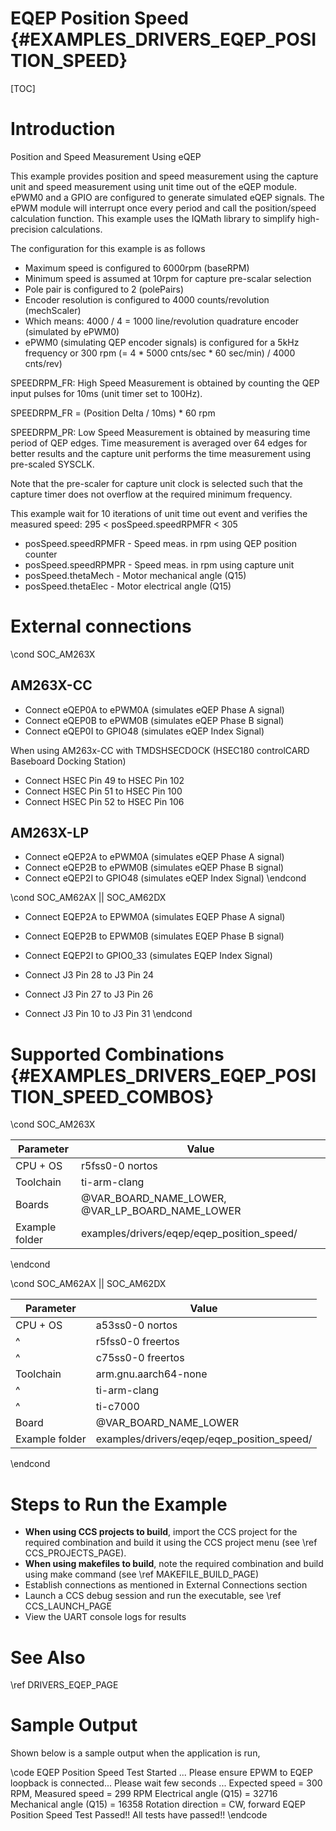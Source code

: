 # EQEP Position Speed {#EXAMPLES_DRIVERS_EQEP_POSITION_SPEED}

[TOC]

# Introduction

Position and Speed Measurement Using eQEP

This example provides position and speed measurement using the
capture unit and speed measurement using unit time out of the eQEP module.
ePWM0 and a GPIO are configured to generate simulated eQEP signals. The
ePWM module will interrupt once every period and call the position/speed
calculation function. This example uses the IQMath library to simplify
high-precision calculations.

The configuration for this example is as follows
- Maximum speed is configured to 6000rpm (baseRPM)
- Minimum speed is assumed at 10rpm for capture pre-scalar selection
- Pole pair is configured to 2 (polePairs)
- Encoder resolution is configured to 4000 counts/revolution (mechScaler)
- Which means: 4000 / 4 = 1000 line/revolution quadrature encoder
  (simulated by ePWM0)
- ePWM0 (simulating QEP encoder signals) is configured for a 5kHz frequency
  or 300 rpm (= 4 * 5000 cnts/sec * 60 sec/min) / 4000 cnts/rev)

SPEEDRPM_FR: High Speed Measurement is obtained by counting the QEP
input pulses for 10ms (unit timer set to 100Hz).

SPEEDRPM_FR = (Position Delta / 10ms) * 60 rpm

SPEEDRPM_PR: Low Speed Measurement is obtained by measuring time period
of QEP edges. Time measurement is averaged over 64 edges for better results
and the capture unit performs the time measurement using pre-scaled SYSCLK.

Note that the pre-scaler for capture unit clock is selected such that the
capture timer does not overflow at the required minimum frequency.

This example wait for 10 iterations of unit time out event and verifies the
measured speed:  295 < posSpeed.speedRPMFR < 305

 - posSpeed.speedRPMFR - Speed meas. in rpm using QEP position counter
 - posSpeed.speedRPMPR - Speed meas. in rpm using capture unit
 - posSpeed.thetaMech  - Motor mechanical angle (Q15)
 - posSpeed.thetaElec  - Motor electrical angle (Q15)

# External connections
\cond SOC_AM263X
## AM263X-CC
- Connect eQEP0A to ePWM0A (simulates eQEP Phase A signal)
- Connect eQEP0B to ePWM0B (simulates eQEP Phase B signal)
- Connect eQEP0I to GPIO48 (simulates eQEP Index Signal)

When using AM263x-CC with TMDSHSECDOCK (HSEC180 controlCARD Baseboard Docking Station)
- Connect HSEC Pin 49 to HSEC Pin 102
- Connect HSEC Pin 51 to HSEC Pin 100
- Connect HSEC Pin 52 to HSEC Pin 106

## AM263X-LP
- Connect eQEP2A to ePWM0A (simulates eQEP Phase A signal)
- Connect eQEP2B to ePWM0B (simulates eQEP Phase B signal)
- Connect eQEP2I to GPIO48 (simulates eQEP Index Signal)
\endcond

\cond SOC_AM62AX || SOC_AM62DX
- Connect EQEP2A to EPWM0A (simulates EQEP Phase A signal)
- Connect EQEP2B to EPWM0B (simulates EQEP Phase B signal)
- Connect EQEP2I to GPIO0_33 (simulates EQEP Index Signal)

- Connect J3 Pin 28 to J3 Pin 24
- Connect J3 Pin 27 to J3 Pin 26
- Connect J3 Pin 10 to J3 Pin 31
\endcond

# Supported Combinations {#EXAMPLES_DRIVERS_EQEP_POSITION_SPEED_COMBOS}

\cond SOC_AM263X

 Parameter      | Value
 ---------------|-----------
 CPU + OS       | r5fss0-0 nortos
 Toolchain      | ti-arm-clang
 Boards         | @VAR_BOARD_NAME_LOWER, @VAR_LP_BOARD_NAME_LOWER
 Example folder | examples/drivers/eqep/eqep_position_speed/

\endcond

\cond SOC_AM62AX || SOC_AM62DX

 Parameter      | Value
 ---------------|-----------
 CPU + OS       | a53ss0-0 nortos
 ^              | r5fss0-0 freertos
 ^              | c75ss0-0 freertos
 Toolchain      | arm.gnu.aarch64-none
 ^              | ti-arm-clang
 ^              | ti-c7000
 Board          | @VAR_BOARD_NAME_LOWER
 Example folder | examples/drivers/eqep/eqep_position_speed/

\endcond

# Steps to Run the Example

- **When using CCS projects to build**, import the CCS project for the required combination
  and build it using the CCS project menu (see \ref CCS_PROJECTS_PAGE).
- **When using makefiles to build**, note the required combination and build using
  make command (see \ref MAKEFILE_BUILD_PAGE)
- Establish connections as mentioned in External Connections section
- Launch a CCS debug session and run the executable, see \ref CCS_LAUNCH_PAGE
- View the UART console logs for results

# See Also

\ref DRIVERS_EQEP_PAGE

# Sample Output

Shown below is a sample output when the application is run,

\code
EQEP Position Speed Test Started ...
Please ensure EPWM to EQEP loopback is connected...
Please wait few seconds ...
Expected speed = 300 RPM, Measured speed = 299 RPM
Electrical angle (Q15) = 32716
Mechanical angle (Q15) = 16358
Rotation direction = CW, forward
EQEP Position Speed Test Passed!!
All tests have passed!!
\endcode
